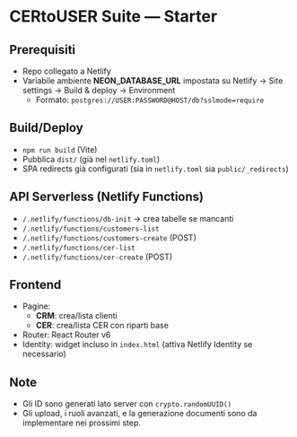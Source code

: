 # CERtoUSER Suite — Starter

## Prerequisiti
- Repo collegato a Netlify
- Variabile ambiente **NEON_DATABASE_URL** impostata su Netlify → Site settings → Build & deploy → Environment
  - Formato: `postgres://USER:PASSWORD@HOST/db?sslmode=require`

## Build/Deploy
- `npm run build` (Vite)
- Pubblica `dist/` (già nel `netlify.toml`)
- SPA redirects già configurati (sia in `netlify.toml` sia `public/_redirects`)

## API Serverless (Netlify Functions)
- `/.netlify/functions/db-init` → crea tabelle se mancanti
- `/.netlify/functions/customers-list`
- `/.netlify/functions/customers-create` (POST)
- `/.netlify/functions/cer-list`
- `/.netlify/functions/cer-create` (POST)

## Frontend
- Pagine:
  - **CRM**: crea/lista clienti
  - **CER**: crea/lista CER con riparti base
- Router: React Router v6
- Identity: widget incluso in `index.html` (attiva Netlify Identity se necessario)

## Note
- Gli ID sono generati lato server con `crypto.randomUUID()`
- Gli upload, i ruoli avanzati, e la generazione documenti sono da implementare nei prossimi step.
